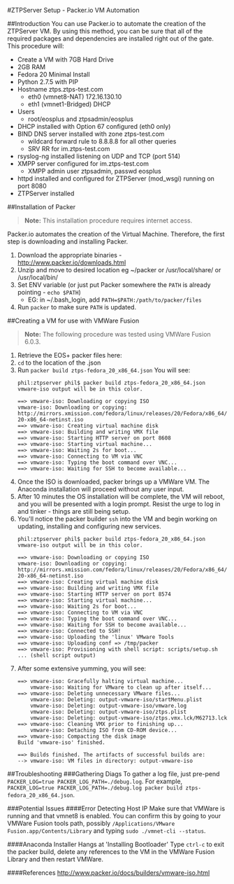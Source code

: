 #ZTPServer Setup - Packer.io VM Automation

##Introduction
You can use Packer.io to automate the creation of the ZTPServer VM.  By using this method, you can be sure that all of the required packages and dependencies are installed right out of the gate.  This procedure will:

* Create a VM with 7GB Hard Drive
* 2GB RAM
* Fedora 20 Minimal Install
* Python 2.7.5 with PIP
* Hostname ztps.ztps-test.com
    * eth0 (vmnet8-NAT) 172.16.130.10
    * eth1 (vmnet1-Bridged) DHCP
* Users
    * root/eosplus and ztpsadmin/eosplus
* DHCP installed with Option 67 configured (eth0 only)
* BIND DNS server installed with zone ztps-test.com
    * wildcard forward rule to 8.8.8.8 for all other queries
    * SRV RR for im.ztps-test.com
* rsyslog-ng installed listening on UDP and TCP (port 514)
* XMPP server configured for im.ztps-test.com
    * XMPP admin user ztpsadmin, passwd eosplus
* httpd installed and configured for ZTPServer (mod_wsgi) running on port 8080
* ZTPServer installed

##Installation of Packer
> **Note:** This installation procedure requires internet access.

Packer.io automates the creation of the Virtual Machine.  Therefore, the first step is downloading and installing Packer.

1. Download the appropriate binaries - http://www.packer.io/downloads.html
2. Unzip and move to desired location eg ~/packer or /usr/local/share/ or /usr/local/bin/
3. Set ENV variable (or just put Packer somewhere the ```PATH``` is already pointing - ```echo $PATH```)
    * EG: in ~/.bash_login, add ```PATH=$PATH:/path/to/packer/files```
4. Run ```packer``` to make sure ```PATH``` is updated.

##Creating a VM for use with VMWare Fusion
> **Note:** The following procedure was tested using VMWare Fusion 6.0.3.

1. Retrieve the EOS+ packer files here: 
2. ```cd``` to the location of the .json
3. Run ```packer build ztps-fedora_20_x86_64.json```
    You will see:
    ```
    phil:ztpserver phil$ packer build ztps-fedora_20_x86_64.json
    vmware-iso output will be in this color.
    
    ==> vmware-iso: Downloading or copying ISO
    vmware-iso: Downloading or copying: http://mirrors.xmission.com/fedora/linux/releases/20/Fedora/x86_64/iso/Fedora-20-x86_64-netinst.iso
    ==> vmware-iso: Creating virtual machine disk
    ==> vmware-iso: Building and writing VMX file
    ==> vmware-iso: Starting HTTP server on port 8608
    ==> vmware-iso: Starting virtual machine...
    ==> vmware-iso: Waiting 2s for boot...
    ==> vmware-iso: Connecting to VM via VNC
    ==> vmware-iso: Typing the boot command over VNC...
    ==> vmware-iso: Waiting for SSH to become available...
    ```
4. Once the ISO is downloaded, packer brings up a VMWare VM. The Anaconda installation will proceed without any user input.
5. After 10 minutes the OS installation will be complete, the VM will reboot, and you will be presented with a login prompt.  Resist the urge to log in and tinker - things are still being setup.
6. You'll notice the packer builder ```ssh``` into the VM and begin working on updating, installing and configuring new services.
    ```
    phil:ztpserver phil$ packer build ztps-fedora_20_x86_64.json
    vmware-iso output will be in this color.
    
    ==> vmware-iso: Downloading or copying ISO
    vmware-iso: Downloading or copying: http://mirrors.xmission.com/fedora/linux/releases/20/Fedora/x86_64/iso/Fedora-20-x86_64-netinst.iso
    ==> vmware-iso: Creating virtual machine disk
    ==> vmware-iso: Building and writing VMX file
    ==> vmware-iso: Starting HTTP server on port 8574
    ==> vmware-iso: Starting virtual machine...
    ==> vmware-iso: Waiting 2s for boot...
    ==> vmware-iso: Connecting to VM via VNC
    ==> vmware-iso: Typing the boot command over VNC...
    ==> vmware-iso: Waiting for SSH to become available...
    ==> vmware-iso: Connected to SSH!
    ==> vmware-iso: Uploading the 'linux' VMware Tools
    ==> vmware-iso: Uploading conf => /tmp/packer
    ==> vmware-iso: Provisioning with shell script: scripts/setup.sh
    ... (shell script output)
    ```
7. After some extensive yumming, you will see:
    ```
    ==> vmware-iso: Gracefully halting virtual machine...
        vmware-iso: Waiting for VMware to clean up after itself...
    ==> vmware-iso: Deleting unnecessary VMware files...
        vmware-iso: Deleting: output-vmware-iso/startMenu.plist
        vmware-iso: Deleting: output-vmware-iso/vmware.log
        vmware-iso: Deleting: output-vmware-iso/ztps.plist
        vmware-iso: Deleting: output-vmware-iso/ztps.vmx.lck/M62713.lck
    ==> vmware-iso: Cleaning VMX prior to finishing up...
        vmware-iso: Detaching ISO from CD-ROM device...
    ==> vmware-iso: Compacting the disk image
    Build 'vmware-iso' finished.
    
    ==> Builds finished. The artifacts of successful builds are:
    --> vmware-iso: VM files in directory: output-vmware-iso
    ```

##Troubleshooting
###Gathering Diags
To gather a log file, just pre-pend ```PACKER_LOG=true PACKER_LOG_PATH=./debug.log```.  For example, ```PACKER_LOG=true PACKER_LOG_PATH=./debug.log packer build ztps-fedora_20_x86_64.json```.

###Potential Issues
####Error Detecting Host IP
Make sure that VMWare is running and that vmnet8 is enabled.  You can confirm this by going to your VMWare Fusion tools path, possibly ```/Applications/VMware Fusion.app/Contents/Library``` and typing ```sudo ./vmnet-cli --status```.

####Anaconda Installer Hangs at 'Installing Bootloader'
Type ```ctrl-c``` to exit the packer build, delete any references to the VM in the VMWare Fusion Library and then restart VMWare.

####References
http://www.packer.io/docs/builders/vmware-iso.html
